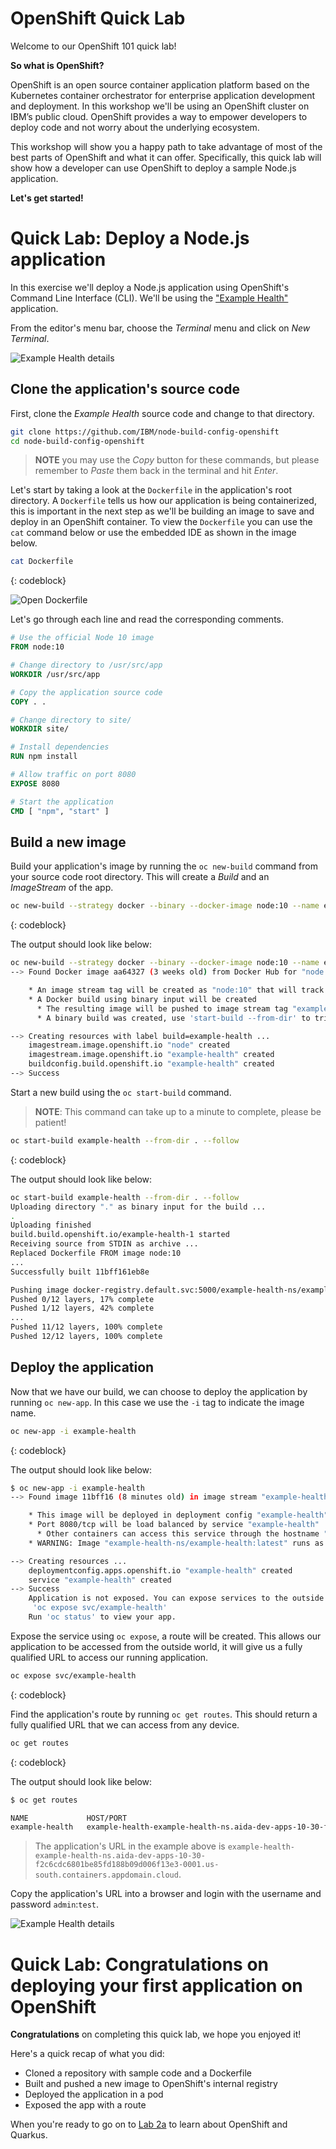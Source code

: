 # OpenShift Quick Lab

Welcome to our OpenShift 101 quick lab!

**So what is OpenShift?**

OpenShift is an open source container application platform based on the Kubernetes container orchestrator for enterprise application development and deployment. In this workshop we'll be using an OpenShift cluster on IBM’s public cloud. OpenShift provides a way to empower developers to deploy code and not worry about the underlying ecosystem.

This workshop will show you a happy path to take advantage of most of the best parts of OpenShift and what it can offer. Specifically, this quick lab will show how a developer can use OpenShift to deploy a sample Node.js application.

**Let's get started!**

# Quick Lab: Deploy a Node.js application

In this exercise we'll deploy a Node.js application using OpenShift's Command Line Interface (CLI). We'll be using the ["Example Health"](https://github.com/IBM/node-s2i-openshift/) application.

From the editor's menu bar, choose the *Terminal* menu and click on *New Terminal*.

![Example Health details](https://raw.githubusercontent.com/IBM/openshift101/skills-network-ql/workshop/.gitbook/assets/snl-new-terminal.png)

## Clone the application's source code

First, clone the *Example Health* source code and change to that directory.

```bash
git clone https://github.com/IBM/node-build-config-openshift
cd node-build-config-openshift
```

> **NOTE** you may use the *Copy* button for these commands, but please remember to *Paste* them back in the terminal and hit *Enter*.

Let's start by taking a look at the `Dockerfile` in the application's root directory. A `Dockerfile` tells us how our application is being containerized, this is important in the next step as we'll be building an image to save and deploy in an OpenShift container. To view the `Dockerfile` you can use the `cat` command below or use the embedded IDE as shown in the image below.

```bash
cat Dockerfile
```

{: codeblock}

![Open Dockerfile](https://raw.githubusercontent.com/IBM/openshift101/skills-network-ql/workshop/.gitbook/assets/dockerfile.png)

Let's go through each line and read the corresponding comments.

```Dockerfile
# Use the official Node 10 image
FROM node:10

# Change directory to /usr/src/app
WORKDIR /usr/src/app

# Copy the application source code
COPY . .

# Change directory to site/
WORKDIR site/

# Install dependencies
RUN npm install

# Allow traffic on port 8080
EXPOSE 8080

# Start the application
CMD [ "npm", "start" ]
```

## Build a new image

Build your application's image by running the `oc new-build` command from your source code root directory. This will create a *Build* and an *ImageStream* of the app.

```bash
oc new-build --strategy docker --binary --docker-image node:10 --name example-health
```

{: codeblock}

The output should look like below:

```bash
oc new-build --strategy docker --binary --docker-image node:10 --name example-health
--> Found Docker image aa64327 (3 weeks old) from Docker Hub for "node:10"

    * An image stream tag will be created as "node:10" that will track the source image
    * A Docker build using binary input will be created
      * The resulting image will be pushed to image stream tag "example-health:latest"
      * A binary build was created, use 'start-build --from-dir' to trigger a new build

--> Creating resources with label build=example-health ...
    imagestream.image.openshift.io "node" created
    imagestream.image.openshift.io "example-health" created
    buildconfig.build.openshift.io "example-health" created
--> Success
```

Start a new build using the `oc start-build` command.

> **NOTE**: This command can take up to a minute to complete, please be patient!

```bash
oc start-build example-health --from-dir . --follow
```

{: codeblock}

The output should look like below:

```bash
oc start-build example-health --from-dir . --follow
Uploading directory "." as binary input for the build ...
.
Uploading finished
build.build.openshift.io/example-health-1 started
Receiving source from STDIN as archive ...
Replaced Dockerfile FROM image node:10
...
Successfully built 11bff161eb8e

Pushing image docker-registry.default.svc:5000/example-health-ns/example-health:latest ...
Pushed 0/12 layers, 17% complete
Pushed 1/12 layers, 42% complete
...
Pushed 11/12 layers, 100% complete
Pushed 12/12 layers, 100% complete
```

## Deploy the application

Now that we have our build, we can choose to deploy the application by running `oc new-app`. In this case we use the `-i` tag to indicate the image name.

```bash
oc new-app -i example-health
```

{: codeblock}

The output should look like below:

```bash
$ oc new-app -i example-health
--> Found image 11bff16 (8 minutes old) in image stream "example-health-ns/example-health" under tag "latest" for "example-health"

    * This image will be deployed in deployment config "example-health"
    * Port 8080/tcp will be load balanced by service "example-health"
      * Other containers can access this service through the hostname "example-health"
    * WARNING: Image "example-health-ns/example-health:latest" runs as the 'root' user which may not be permitted by your cluster administrator

--> Creating resources ...
    deploymentconfig.apps.openshift.io "example-health" created
    service "example-health" created
--> Success
    Application is not exposed. You can expose services to the outside world by executing one or more of the commands below:
     'oc expose svc/example-health'
    Run 'oc status' to view your app.
```

Expose the service using `oc expose`, a route will be created. This allows our application to be accessed from the outside world, it will give us a fully qualified URL to access our running application.

```bash
oc expose svc/example-health
```

{: codeblock}

Find the application's route by running `oc get routes`. This should return a fully qualified URL that we can access from any device.

```bash
oc get routes
```

{: codeblock}

The output should look like below:

```bash
$ oc get routes

NAME             HOST/PORT                                                                                                                        PATH      SERVICES         PORT       TERMINATION   WILDCARD
example-health   example-health-example-health-ns.aida-dev-apps-10-30-f2c6cdc6801be85fd188b09d006f13e3-0001.us-south.containers.appdomain.cloud             example-health   8080-tcp                 None
```

> The application's URL in the example above is `example-health-example-health-ns.aida-dev-apps-10-30-f2c6cdc6801be85fd188b09d006f13e3-0001.us-south.containers.appdomain.cloud`.

Copy the application's URL into a browser and login with the username and password `admin`:`test`.

![Example Health details](https://raw.githubusercontent.com/IBM/openshift101/skills-network-ql/workshop/.gitbook/assets/example-health-app.png)

# Quick Lab: Congratulations on deploying your first application on OpenShift

**Congratulations** on completing this quick lab, we hope you enjoyed it!

Here's a quick recap of what you did:

* Cloned a repository with sample code and a Dockerfile
* Built and pushed a new image to OpenShift's internal registry
* Deployed the application in a pod
* Exposed the app with a route

When you're ready to  go on to [Lab 2a]() to learn about OpenShift and Quarkus.
